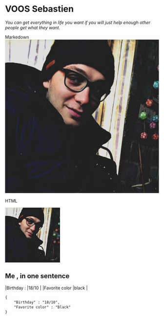 #  VOOS Sebastien 
*You can get everything in life you want if you will just help enough other people get what they want.*

Markedown
![MOI ;)](12140062_10204994154402098_6147677458600442170_o.jpg )

HTML

<img src="12140062_10204994154402098_6147677458600442170_o.jpg" alt="moi" width="180">

## Me , in one sentence 

|Birthday :       |18/10   |
|Favorite color   |black  |

~~~
{
    "Birthday" : "18/10",
    "Favorite color" : "Black"
}
~~~